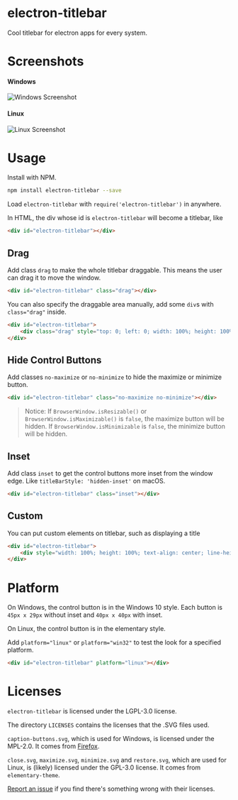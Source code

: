 # electron-titlebar
Cool titlebar for electron apps for every system.

# Screenshots
#### Windows
![Windows Screenshot](windows-screen.png)
#### Linux
![Linux Screenshot](linux-screen.png)

# Usage
Install with NPM.

```bash
npm install electron-titlebar --save
```

Load `electron-titlebar` with `require('electron-titlebar')` in anywhere.

In HTML, the div whose id is `electron-titlebar` will become a titlebar, like

```html
<div id="electron-titlebar"></div>
```

## Drag
Add class `drag` to make the whole titlebar draggable. This means the user can drag it to move the window.

```html
<div id="electron-titlebar" class="drag"></div>
```

You can also specify the draggable area manually, add some `div`s with `class="drag"` inside.

```html
<div id="electron-titlebar">
    <div class="drag" style="top: 0; left: 0; width: 100%; height: 100%; position: absolute; "></div>
</div>
```

## Hide Control Buttons
Add classes `no-maximize` or `no-minimize` to hide the maximize or minimize button.

```html
<div id="electron-titlebar" class="no-maximize no-minimize"></div>
```

> Notice: If `BrowserWindow.isResizable()` or `BrowserWindow.isMaximizable()` is `false`, the maximize button will be hidden. If `BrowserWindow.isMinimizable` is `false`, the minimize button will be hidden.

## Inset
Add class `inset` to get the control buttons more inset from the window edge. Like `titleBarStyle: 'hidden-inset'` on macOS.

```html
<div id="electron-titlebar" class="inset"></div>
```

## Custom
You can put custom elements on titlebar, such as displaying a title

```html
<div id="electron-titlebar">
    <div style="width: 100%; height: 100%; text-align: center; line-height: 40px; ">Title</div>
</div>
```

# Platform
On Windows, the control button is in the Windows 10 style. Each button is `45px x 29px` without inset and `40px x 40px` with inset.

On Linux, the control button is in the elementary style.

Add `platform="linux"` or `platform="win32"` to test the look for a specified platform.

```html
<div id="electron-titlebar" platform="linux"></div>
```

# Licenses
`electron-titlebar` is licensed under the LGPL-3.0 license.

The directory `LICENSES` contains the licenses that the .SVG files used.

`caption-buttons.svg`, which is used for Windows, is licensed under the MPL-2.0. It comes from [Firefox](https://www.mozilla.org/en-US/firefox/products/).

`close.svg`, `maximize.svg`, `minimize.svg` and `restore.svg`, which are used for Linux, is (likely) licensed under the GPL-3.0 license. It comes from `elementary-theme`.

[Report an issue](https://github.com/Menci/electron-titlebar/issues) if you find there's something wrong with their licenses.
